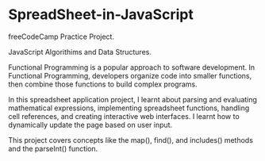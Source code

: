 # SpreadSheet-in-JavaScript


freeCodeCamp Practice Project.


JavaScript Algorithims and Data Structures.



Functional Programming is a popular approach to software development. In Functional Programming, developers organize code into smaller functions, then combine those functions to build complex programs.

In this spreadsheet application project, I learnt about parsing and evaluating mathematical expressions, implementing spreadsheet functions, handling cell references, and creating interactive web interfaces. I learnt how to dynamically update the page based on user input.

This project covers concepts like the map(), find(), and includes() methods and the parseInt() function.
